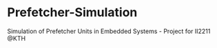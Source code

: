 # Prefetcher-Simulation
Simulation of Prefetcher Units in Embedded Systems - Project for II2211 @KTH

